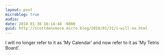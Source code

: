 ```yaml
---
layout: post
microblog: true
audio: 
date: 2018-01-30 16:14:48 -0800
guid: http://scottdensmore.micro.blog/2018/01/31/i-will-no.html
---
```

<p>I will no longer refer to it as ‘My Calendar’ and now refer to it as ‘My Tetris Board’.</p>
